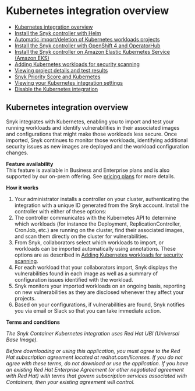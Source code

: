 # Kubernetes integration overview

* [ Kubernetes integration overview](/hc/en-us/articles/360003916138-Kubernetes-integration-overview)
* [ Install the Snyk controller with Helm](/hc/en-us/articles/360003916158-Install-the-Snyk-controller-with-Helm)
* [ Automatic import/deletion of Kubernetes workloads projects](/hc/en-us/articles/360020835037-Automatic-import-deletion-of-Kubernetes-workloads-projects)
* [ Install the Snyk controller with OpenShift 4 and OperatorHub](/hc/en-us/articles/360006548317-Install-the-Snyk-controller-with-OpenShift-4-and-OperatorHub)
* [ Install the Snyk controller on Amazon Elastic Kubernetes Service \(Amazon EKS\)](/hc/en-us/articles/360011128137-Install-the-Snyk-controller-on-Amazon-Elastic-Kubernetes-Service-Amazon-EKS-)
* [ Adding Kubernetes workloads for security scanning](/hc/en-us/articles/360003947117-Adding-Kubernetes-workloads-for-security-scanning)
* [ Viewing project details and test results](/hc/en-us/articles/360003916178-Viewing-project-details-and-test-results)
* [ Snyk Priority Score and Kubernetes](/hc/en-us/articles/360010906897-Snyk-Priority-Score-and-Kubernetes)
* [ Viewing your Kubernetes integration settings](/hc/en-us/articles/360006368657-Viewing-your-Kubernetes-integration-settings)
* [ Disable the Kubernetes integration](/hc/en-us/articles/360003947137-Disable-the-Kubernetes-integration)

##  Kubernetes integration overview

Snyk integrates with Kubernetes, enabling you to import and test your running workloads and identify vulnerabilities in their associated images and configurations that might make those workloads less secure. Once imported, Snyk continues to monitor those workloads, identifying additional security issues as new images are deployed and the workload configuration changes.

**Feature availability**  
This feature is available in Business and Enterprise plans and is also supported by our on-prem offering. See [pricing plans](https://snyk.io/plans/) for more details.

**How it works**

1. Your administrator installs a controller on your cluster, authenticating the integration with a unique ID generated from the Snyk account. Install the controller with either of these options:
2. The controller communicates with the Kubernetes API to determine which workloads \(for instance the Deployment, ReplicationController, CronJob, etc.\) are running on the cluster, find their associated images, and scan them directly on the cluster for vulnerabilities.
3. From Snyk, collaborators select which workloads to import, or workloads can be imported automatically using annotations. These options are as described in [Adding Kubernetes workloads for security scanning](/hc/articles/360003947117#UUID-a0526554-0943-3363-6977-7a11f766ede2).
4. For each workload that your collaborators import, Snyk displays the vulnerabilities found in each image as well as a summary of configuration issues identified with the workload.
5. Snyk monitors your imported workloads on an ongoing basis, reporting on new vulnerabilities as they are disclosed whenever they affect your projects.
6. Based on your configurations, if vulnerabilities are found, Snyk notifies you via email or Slack so that you can take immediate action.

**Terms and conditions**

_The Snyk Container Kubernetes integration uses Red Hat UBI \(Universal Base Image\)._

_Before downloading or using this application, you must agree to the Red Hat subscription agreement located at redhat.com/licenses. If you do not agree with these terms, do not download or use the application. If you have an existing Red Hat Enterprise Agreement \(or other negotiated agreement with Red Hat\) with terms that govern subscription services associated with Containers, then your existing agreement will control._

